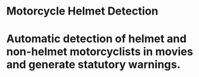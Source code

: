 # Motorcycle Helmet Detection
# Automatic detection of helmet and non-helmet motorcyclists in movies and generate statutory warnings.
